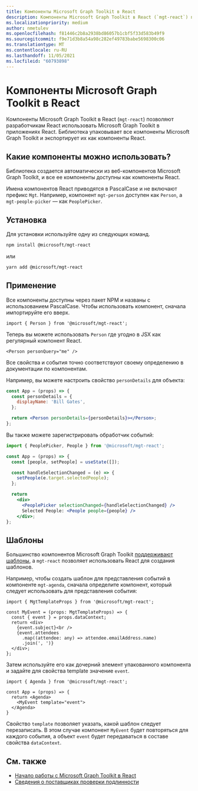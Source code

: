```yaml
---
title: Компоненты Microsoft Graph Toolkit в React
description: Компоненты Microsoft Graph Toolkit в React (`mgt-react`) позволяют разработчикам React использовать Microsoft Graph Toolkit в приложениях React.
ms.localizationpriority: medium
author: nmetulev
ms.openlocfilehash: f81446c2b8a2938bd86057b1cbf5f33d583b49f9
ms.sourcegitcommit: f9e71d3b8a54a98c282ef49783babe5698300c06
ms.translationtype: MT
ms.contentlocale: ru-RU
ms.lasthandoff: 11/05/2021
ms.locfileid: "60793898"
---
```

# <a name="microsoft-graph-toolkit-react-components"></a>Компоненты Microsoft Graph Toolkit в React

Компоненты Microsoft Graph Toolkit в React (`mgt-react`) позволяют разработчикам React использовать Microsoft Graph Toolkit в приложениях React. Библиотека упаковывает все компоненты Microsoft Graph Toolkit и экспортирует их как компоненты React.

## <a name="what-components-can-i-use"></a>Какие компоненты можно использовать?

Библиотека создается автоматически из веб-компонентов Microsoft Graph Toolkit, и все ее компоненты доступны как компоненты React.

Имена компонентов React приводятся в PascalCase и не включают префикс `Mgt`. Например, компонент `mgt-person` доступен как `Person`, а `mgt-people-picker` — как `PeoplePicker`.

## <a name="installation"></a>Установка 

Для установки используйте одну из следующих команд.

```bash
npm install @microsoft/mgt-react
```

или

```bash
yarn add @microsoft/mgt-react
```

## <a name="usage"></a>Применение

Все компоненты доступны через пакет NPM и названы с использованием PascalCase. Чтобы использовать компонент, сначала импортируйте его вверх.

```tsx
import { Person } from '@microsoft/mgt-react';
```

Теперь вы можете использовать `Person` где угодно в JSX как регулярный компонент React.

```tsx
<Person personQuery="me" />
```

Все свойства и события точно соответствуют своему определению в документации по компонентам.

Например, вы можете настроить свойство `personDetails` для объекта:

```jsx
const App = (props) => {
  const personDetails = {
    displayName: 'Bill Gates',
  };

  return <Person personDetails={personDetails}></Person>;
};
```

Вы также можете зарегистрировать обработчик событий:

```jsx
import { PeoplePicker, People } from '@microsoft/mgt-react';

const App = (props) => {
  const [people, setPeople] = useState([]);

  const handleSelectionChanged = (e) => {
    setPeople(e.target.selectedPeople);
  };

  return
    <div>
      <PeoplePicker selectionChanged={handleSelectionChanged} />
      Selected People: <People people={people} />
    </div>;
};
```

## <a name="templates"></a>Шаблоны

Большинство компонентов Microsoft Graph Toolkit [поддерживают шаблоны](../customize-components/templates.md), а `mgt-react` позволяет использовать React для создания шаблонов.

Например, чтобы создать шаблон для представления событий в компоненте `mgt-agenda`, сначала определите компонент, который следует использовать для представления события:

```tsx
import { MgtTemplateProps } from '@microsoft/mgt-react';

const MyEvent = (props: MgtTemplateProps) => {
  const { event } = props.dataContext;
  return <div>
    {event.subject}<br />
    {event.attendees
      .map((attendee: any) => attendee.emailAddress.name)
      .join(', ')}
  </div>;
};
```

Затем используйте его как дочерний элемент упакованного компонента и задайте для свойства template значение `event`.

```tsx
import { Agenda } from '@microsoft/mgt-react';

const App = (props) => {
  return <Agenda>
    <MyEvent template="event">
  </Agenda>
}
```

Свойство `template` позволяет указать, какой шаблон следует перезаписать. В этом случае компонент `MyEvent` будет повторяться для каждого события, а объект `event` будет передаваться в составе свойства `dataContext`.

## <a name="see-also"></a>См. также

* [Начало работы с Microsoft Graph Toolkit в React](./use-toolkit-with-react.md)
* [Сведения о поставщиках проверки подлинности](../providers/providers.md)

